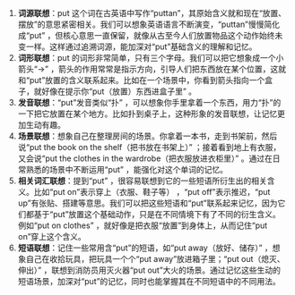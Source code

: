 1. **词源联想**：put 这个词在古英语中写作“puttan”，其原始含义就和现在“放置、摆放”的意思紧密相关。我们可以想象英语语言不断演变，“puttan”慢慢简化成“put” ，但核心意思一直保留，就像从古至今人们放置物品这个动作始终未变一样。这样通过追溯词源，能加深对“put”基础含义的理解和记忆。
2. **词形联想**：put 的词形非常简单，只有三个字母。我们可以把它想象成一个小箭头“→” ，箭头的作用常常是指示方向，引导人们把东西放在某个位置，这就和“put”放置的含义联系起来。比如在一个场景中，你看到箭头指向一个盒子，就好像在提示你“put（放置）东西进盒子里” 。
3. **发音联想**：“put”发音类似“扑” ，可以想象你手里拿着一个东西，用力“扑”的一下把它放置在某个地方。比如扑到桌子上，这种形象的发音联想，让记忆更加生动有趣。
4. **场景联想**：想象自己在整理房间的场景。你拿着一本书，走到书架前，然后说“put the book on the shelf（把书放在书架上）” ；接着看到地上有衣服，又会说“put the clothes in the wardrobe（把衣服放进衣柜里）” 。通过在日常熟悉的场景中不断运用“put” ，能强化对这个单词的记忆。
5. **相关词汇联想**：提到“put” ，很容易联想到它的一些短语所衍生出的相关含义。比如“put on”表示穿上（衣服、鞋子等） ，“put off”表示推迟，“put up”有张贴、搭建等意思。我们可以把这些短语和“put”联系起来记忆，因为它们都基于“put”放置这个基础动作，只是在不同情境下有了不同的衍生含义。例如“put on clothes” ，就好像是把衣服“放置”到身体上，从而记住“put on”穿上这个含义。
6. **短语联想**：记住一些常用含“put”的短语，如“put away（放好、储存）” ，想象自己在收拾玩具，把玩具一个个“put away”放进箱子里；“put out（熄灭、伸出）” ，联想到消防员用灭火器“put out”大火的场景。通过记忆这些生动的短语场景，加深对“put”的记忆，同时也能掌握其在不同短语中的不同用法。 